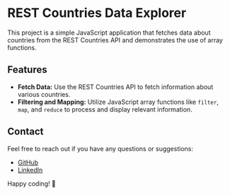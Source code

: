 # REST Countries Data Explorer

This project is a simple JavaScript application that fetches data about countries from the REST Countries API and demonstrates the use of array functions.

## Features

- **Fetch Data:** Use the REST Countries API to fetch information about various countries.
- **Filtering and Mapping:** Utilize JavaScript array functions like `filter`, `map`, and `reduce` to process and display relevant information.

## Contact

Feel free to reach out if you have any questions or suggestions:

- [GitHub](https://github.com/Suryaprakash-G26)
- [LinkedIn](https://www.linkedin.com/in/surya-prakash-6b2914191/)

Happy coding! 🚀
